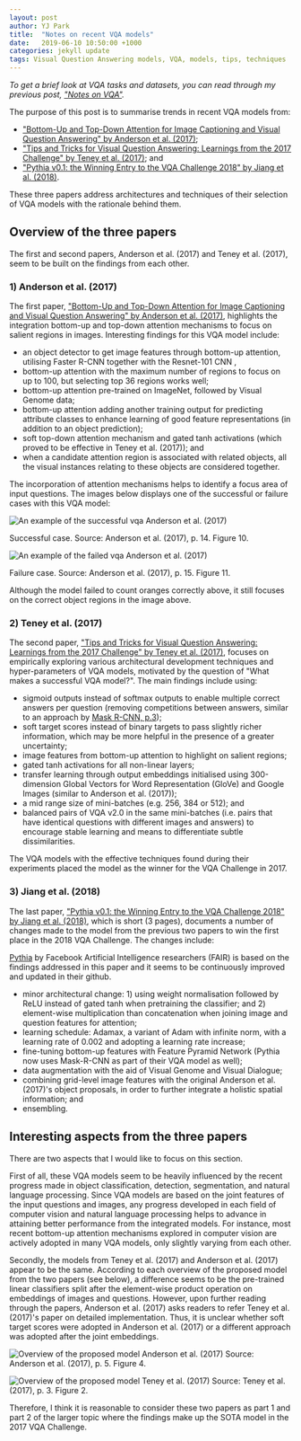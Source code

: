 ```yaml
---
layout: post
author: YJ Park
title:  "Notes on recent VQA models"
date:   2019-06-10 10:50:00 +1000
categories: jekyll update
tags: Visual Question Answering models, VQA, models, tips, techniques
---
```

<head>
    <script defer data-domain="yjpark.me" src="https://plausible.io/js/plausible.js"></script>
</head>

_To get a brief look at VQA tasks and datasets, you can read through my previous post, ["Notes on VQA"](http://www.yjpark.me/blog/jekyll/update/2019/03/11/notes-on-vqa.html)._

The purpose of this post is to summarise trends in recent VQA models from:
- ["Bottom-Up and Top-Down Attention for Image Captioning and Visual Question Answering" by Anderson et al. (2017)](https://arxiv.org/abs/1707.07998);
- ["Tips and Tricks for Visual Question Answering: Learnings from the 2017 Challenge" by Teney et al. (2017)](https://arxiv.org/abs/1708.02711); and
- ["Pythia v0.1: the Winning Entry to the VQA Challenge 2018" by Jiang et al. (2018)](https://arxiv.org/abs/1807.09956).

These three papers address architectures and techniques of their selection of VQA models with the rationale behind them.

## Overview of the three papers
The first and second papers, Anderson et al. (2017) and Teney et al. (2017), seem to be built on the findings from each other.

### 1) Anderson et al. (2017)
The first paper, ["Bottom-Up and Top-Down Attention for Image Captioning and Visual Question Answering" by Anderson et al. (2017)](https://arxiv.org/abs/1707.07998), highlights the integration bottom-up and top-down attention mechanisms to focus on salient regions in images. Interesting findings for this VQA model include:

* an object detector to get image features through bottom-up attention, utilising Faster R-CNN together with the Resnet-101 CNN , 
* bottom-up attention with the maximum number of regions to focus on up to 100, but selecting top 36 regions works well;
* bottom-up attention pre-trained on ImageNet, followed by Visual Genome data;
* bottom-up attention adding another training output for predicting attribute classes to enhance learning of good feature representations (in addition to an object prediction);
* soft top-down attention mechanism and gated tanh activations (which proved to be effective in Teney et al. (2017)); and
* when a candidate attention region is associated with related objects, all the visual instances relating to these objects are considered together.

The incorporation of attention mechanisms helps to identify a focus area of input questions. The images below displays one of the successful or failure cases with this VQA model:

![An example of the successful vqa Anderson et al. (2017)](../../../../../../assets/images/VQA_Anderson_S.png)

Successful case. Source: Anderson et al. (2017), p. 14. Figure 10. 

![An example of the failed vqa Anderson et al. (2017)](../../../../../../assets/images/VQA_Anderson_F.png)

Failure case. Source: Anderson et al. (2017), p. 15. Figure 11.

Although the model failed to count oranges correctly above, it still focuses on the correct object regions in the image above.

### 2) Teney et al. (2017)
The second paper, ["Tips and Tricks for Visual Question Answering: Learnings from the 2017 Challenge" by Teney et al. (2017)](https://arxiv.org/abs/1708.02711), focuses on empirically exploring various architectural development techniques and hyper-parameters of VQA models, motivated by the question of "What makes a successful VQA model?". The main findings include using:

* sigmoid outputs instead of softmax outputs to enable multiple correct answers per question (removing competitions between answers, similar to an approach by [Mask R-CNN, p.3](https://arxiv.org/abs/1703.06870));
* soft target scores instead of binary targets to pass slightly richer information, which may be more helpful in the presence of a greater uncertainty;
* image features from bottom-up attention to highlight on salient regions;
* gated tanh activations for all non-linear layers;
* transfer learning through output embeddings initialised using 300-dimension Global Vectors for Word Representation (GloVe) and Google Images (similar to Anderson et al. (2017)); 
* a mid range size of mini-batches (e.g. 256, 384 or 512); and 
* balanced pairs of VQA v2.0 in the same mini-batches (i.e. pairs that have identical questions with different images and answers) to encourage stable learning and means to differentiate subtle dissimilarities. 

The VQA models with the effective techniques found during their experiments placed the model as the winner for the VQA Challenge in 2017.

### 3) Jiang et al. (2018)
The last paper, ["Pythia v0.1: the Winning Entry to the VQA Challenge 2018" by Jiang et al. (2018)](https://arxiv.org/abs/1807.09956), which is short (3 pages), documents a number of changes made to the model from the previous two papers to win the first place in the 2018 VQA Challenge. The changes include:

[Pythia](https://github.com/facebookresearch/pythia) by Facebook Artificial Intelligence researchers (FAIR) is based on the findings addressed in this paper and it seems to be continuously improved and updated in their github.

* minor architectural change: 1) using weight normalisation followed by ReLU instead of gated tanh when pretraining the classifier; and 2) element-wise multiplication than concatenation when joining image and question features for attention;
* learning schedule: Adamax, a variant of Adam with infinite norm, with a learning rate of 0.002 and adopting a learning rate increase;
* fine-tuning bottom-up features with Feature Pyramid Network (Pythia now uses Mask-R-CNN as part of their VQA model as well);
* data augmentation with the aid of Visual Genome and Visual Dialogue;
* combining grid-level image features with the original Anderson et al. (2017)'s object proposals, in order to further integrate a holistic spatial information; and
* ensembling.

## Interesting aspects from the three papers
There are two aspects that I would like to focus on this section.

First of all, these VQA models seem to be heavily influenced by the recent progress made in object classification, detection, segmentation, and natural language processing.
Since VQA models are based on the joint features of the input questions and images, any progress developed in each field of computer vision and natural language processing helps to advance in attaining better performance from the integrated models. For instance, most recent bottom-up attention mechanisms explored in computer vision are actively adopted in many VQA models, only slightly varying from each other.

Secondly, the models from Teney et al. (2017) and Anderson et al. (2017) appear to be the same. 
According to each overview of the proposed model from the two papers (see below), a difference seems to be the pre-trained linear classifiers split after the element-wise product operation on embeddings of images and questions. However, upon further reading through the papers, Anderson et al. (2017) asks readers to refer Teney et al. (2017)'s paper on detailed implementation. Thus, it is unclear whether soft target scores were adopted in Anderson et al. (2017) or a different approach was adopted after the joint embeddings.

![Overview of the proposed model Anderson et al. (2017)](../../../../../../assets/images/VQA_Anderson_arch.png)
Source: Anderson et al. (2017), p. 5. Figure 4.

![Overview of the proposed model Teney et al. (2017)](../../../../../../assets/images/VQA_Teney_arch.png)
Source: Teney et al. (2017), p. 3. Figure 2.

Therefore, I think it is reasonable to consider these two papers as part 1 and part 2 of the larger topic where the findings make up the SOTA model in the 2017 VQA Challenge.